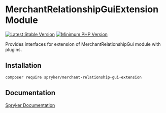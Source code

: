 # MerchantRelationshipGuiExtension Module
[![Latest Stable Version](https://poser.pugx.org/spryker/merchant-relationship-gui-extension/v/stable.svg)](https://packagist.org/packages/spryker/merchant-relationship-gui-extension)
[![Minimum PHP Version](https://img.shields.io/badge/php-%3E%3D%208.0-8892BF.svg)](https://php.net/)

Provides interfaces for extension of MerchantRelationshipGui module with plugins.

## Installation

```
composer require spryker/merchant-relationship-gui-extension
```

## Documentation

[Spryker Documentation](https://docs.spryker.com)
